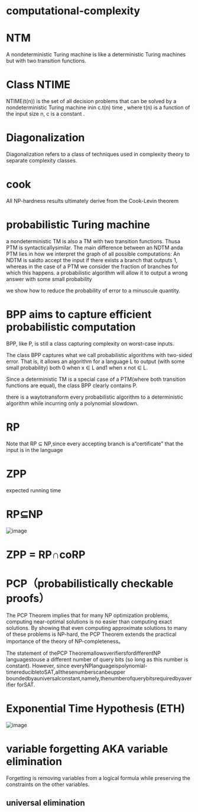 # computational-complexity

# NTM
A nondeterministic Turing machine is like a deterministic Turing machines but with two transition functions. 

# Class NTIME 
NTIME(t(n)) is the set of all decision problems that can be solved by a nondeterministic Turing machine inin c.t(n) time , where t(n) is a function of the input size n, c is a constant . 

# Diagonalization
Diagonalization refers to a class of techniques used in complexity theory to separate complexity classes.

# cook
All NP-hardness results ultimately derive from the Cook-Levin theorem
# probabilistic Turing machine
a nondeterministic TM is also a TM with two transition functions. Thusa PTM is syntacticallysimilar.
The main difference between an NDTM anda PTM lies in how we interpret the graph of all possible computations: An NDTM is saidto accept the input if there exists a branch that outputs 1, whereas in the case of a PTM we consider the fraction of branches for which this happens.
a probabilistic algorithm will allow it to output a wrong answer with some small probability

we show how to reduce the probability of error to a minuscule quantity.

# BPP aims to capture efficient probabilistic computation
BPP, like P, is still a class capturing complexity on worst-case inputs.

The class BPP captures what we call probabilistic algorithms with two-sided error. That is, it allows an algorithm for a language L to output (with some small probability) both 0 when x ∈ L and1 when x not ∈ L.

Since a deterministic TM is a special case of a PTM(where both transition functions are equal), the class BPP clearly contains P.

there is a waytotransform every probabilistic algorithm to a deterministic algorithm while incurring only a polynomial slowdown.
# RP
Note that RP ⊆ NP,since every accepting branch is a“certificate” that the input is in the language
# ZPP
expected running time

# RP⊆NP
![image](https://github.com/user-attachments/assets/bd406446-445b-45f6-94f8-df0aca43ce7b)

# ZPP = RP∩coRP

#  PCP（probabilistically checkable proofs）
The PCP Theorem implies that for many NP optimization problems, computing near-optimal solutions is no easier than computing exact solutions.
By showing that even computing approximate solutions to many of these problems is NP-hard, the PCP Theorem extends the practical importance of the theory of NP-completeness。


The statement of thePCP TheoremallowsverifiersfordifferentNP languagestouse
a different number of query bits (so long as this number is constant). However, since
everyNPlanguageispolynomial-timereducibletoSAT,allthesenumberscanbeupper
boundedbyauniversalconstant,namely,thenumberofquerybitsrequiredbyaverifier
forSAT.

# Exponential Time Hypothesis (ETH)
![image](https://github.com/user-attachments/assets/5254d3ba-ce8e-41c0-bbb2-1d5c049689a0)


# variable forgetting  AKA variable elimination
Forgetting is removing variables from a logical formula while preserving the constraints on the other variables.

## universal elimination

